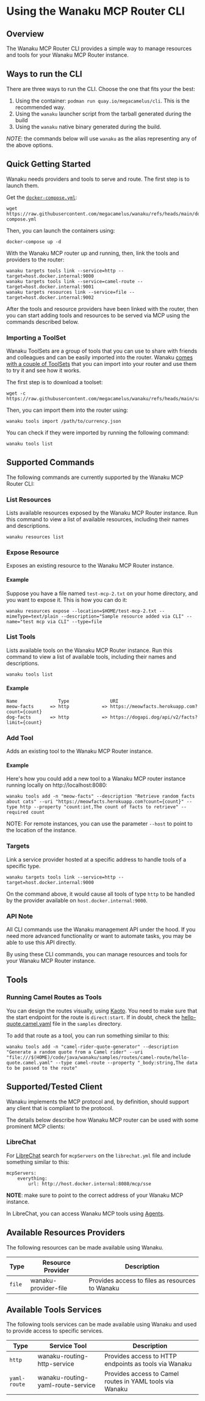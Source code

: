 # Using the Wanaku MCP Router CLI

## Overview

The Wanaku MCP Router CLI provides a simple way to manage resources and tools for your Wanaku MCP Router instance.

## Ways to run the CLI

There are three ways to run the CLI. Choose the one that fits your the best: 

1. Using the container: `podman run quay.io/megacamelus/cli`. This is the recommended way.
2. Using the `wanaku` launcher script from the tarball generated during the build
3. Using the `wanaku` native binary generated during the build.

*NOTE*: the commands below will use `wanaku` as the alias representing any of the above options.

## Quick Getting Started 

Wanaku needs providers and tools to serve and route. The first step is to launch them. 

Get the [`docker-compose.yml`](https://raw.githubusercontent.com/megacamelus/wanaku/refs/heads/main/docker-compose.yml):

```shell
wget https://raw.githubusercontent.com/megacamelus/wanaku/refs/heads/main/docker-compose.yml
```

Then, you can launch the containers using:

```shell
docker-compose up -d
```

With the Wanaku MCP router up and running, then, link the tools and providers to the router:

```shell
wanaku targets tools link --service=http --target=host.docker.internal:9000
wanaku targets tools link --service=camel-route --target=host.docker.internal:9001
wanaku targets resources link --service=file --target=host.docker.internal:9002
```

After the tools and resource providers have been linked with the router, then you can 
start adding tools and resources to be served via MCP using the commands described below.

### Importing a ToolSet

Wanaku ToolSets are a group of tools that you can use to share with friends and colleagues and 
can be easily imported into the router. 
Wanaku [comes with a couple of ToolSets](docs/toolsets) that you can import into your router and use them to try 
it and see how it works.

The first step is to download a toolset: 

```shell
wget -c https://raw.githubusercontent.com/megacamelus/wanaku/refs/heads/main/samples/toolsets/currency.json
```

Then, you can import them into the router using: 

```shell
wanaku tools import /path/to/currency.json
```

You can check if they were imported by running the following command: 

```shell
wanaku tools list
```

## Supported Commands

The following commands are currently supported by the Wanaku MCP Router CLI:

### List Resources

Lists available resources exposed by the Wanaku MCP Router instance. 
Run this command to view a list of available resources, including their names and descriptions.

```shell
wanaku resources list
```

### Expose Resource

Exposes an existing resource to the Wanaku MCP Router instance.

#### Example

Suppose you have a file named `test-mcp-2.txt` on your home directory, and you want to expose it. 
This is how you can do it:

```shell
wanaku resources expose --location=$HOME/test-mcp-2.txt --mimeType=text/plain --description="Sample resource added via CLI" --name="test mcp via CLI" --type=file
```

### List Tools

Lists available tools on the Wanaku MCP Router instance. 
Run this command to view a list of available tools, including their names and descriptions.

```markdown
wanaku tools list
```

#### Example

```shell
Name               Type               URI
meow-facts      => http            => https://meowfacts.herokuapp.com?count={count}
dog-facts       => http            => https://dogapi.dog/api/v2/facts?limit={count}
```

### Add Tool

Adds an existing tool to the Wanaku MCP Router instance.

#### Example

Here's how you could add a new tool to a Wanaku MCP router instance running locally on http://localhost:8080:

```shell
wanaku tools add -n "meow-facts" --description "Retrieve random facts about cats" --uri "https://meowfacts.herokuapp.com?count={count}" --type http --property "count:int,The count of facts to retrieve" --required count
```

NOTE: For remote instances, you can use the parameter `--host` to point to the location of the instance.

### Targets 

Link a service provider hosted at a specific address to handle tools of a specific type.

```shell
wanaku targets tools link --service=http --target=host.docker.internal:9000
```

On the command above, it would cause all tools of type `http` to be handled by the provider available on `host.docker.internal:9000`.


### API Note

All CLI commands use the Wanaku management API under the hood. If you need more advanced functionality or want to automate tasks, you may be able to use this API directly.

By using these CLI commands, you can manage resources and tools for your Wanaku MCP Router instance.

## Tools

### Running Camel Routes as Tools

You can design the routes visually, using [Kaoto](https://kaoto.io/). You need to make sure that the start endpoint for the 
route is `direct:start`. If in doubt, check the [hello-quote.camel.yaml](../samples/routes/camel-route/hello-quote.camel.yaml)
file in the `samples` directory.

To add that route as a tool, you can run something similar to this: 

```shell
wanaku tools add -n "camel-rider-quote-generator" --description "Generate a random quote from a Camel rider" --uri "file:///$(HOME)/code/java/wanaku/samples/routes/camel-route/hello-quote.camel.yaml" --type camel-route --property "_body:string,The data to be passed to the route"
```

## Supported/Tested Client 

Wanaku implements the MCP protocol and, by definition, should support any client that is compliant to the protocol. 

The details below describe how Wanaku MCP router can be used with some prominent MCP clients: 

### LibreChat

For [LibreChat](https://www.librechat.ai/docs) search for `mcpServers` on the `librechat.yml` file and include something similar to this:
   
```
mcpServers:
    everything:
        url: http://host.docker.internal:8080/mcp/sse
```

**NOTE**: make sure to point to the correct address of your Wanaku MCP instance.

In LibreChat, you can access Wanaku MCP tools using [Agents](https://www.librechat.ai/docs/features/agents).

## Available Resources Providers 

The following resources can be made available using Wanaku.

| Type   | Resource Provider    | Description                                     |
|--------|----------------------|-------------------------------------------------|
| `file` | wanaku-provider-file | Provides access to files as resources to Wanaku |

## Available Tools Services

The following tools services can be made available using Wanaku and used to provide access to specific services.

| Type         | Service Tool                      | Description                                              |
|--------------|-----------------------------------|----------------------------------------------------------|
| `http`       | wanaku-routing-http-service       | Provides access to HTTP endpoints as tools via Wanaku    |
| `yaml-route` | wanaku-routing-yaml-route-service | Provides access to Camel routes in YAML tools via Wanaku |
